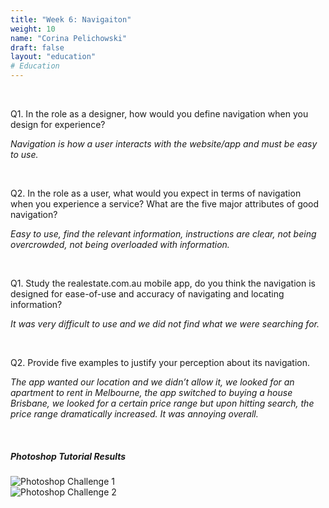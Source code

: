 ```yaml
---
title: "Week 6: Navigaiton"
weight: 10
name: "Corina Pelichowski"
draft: false
layout: "education"
# Education
---
```

<div class="container">
  <br>
  <p class="ux-questions">
    Q1. In the role as a designer, how would you define navigation when you design for experience?
  </p>

  <p>
    <i>Navigation is how a user interacts with the website/app and must be easy to use.</i>
  </p>

  <br>

  <p class="ux-questions">
    Q2. In the role as a user, what would you expect in terms of navigation when you experience a service? What are the five major attributes of good navigation?
  </p>

  <p>
    <i>Easy to use, find the relevant information, instructions are clear, not being overcrowded, not being overloaded with information.</i>
  </p>

  <br>

  <p>
    Q1. Study the realestate.com.au mobile app, do you think the navigation is designed for ease-of-use and accuracy of navigating and locating information?
  </p>

  <p class="ux-questions">
    <i>It was very difficult to use and we did not find what we were searching for.</i>
  </p>

  <br>

  <p class="ux-questions">
    Q2. Provide five examples to justify your perception about its navigation.
  </p>

  <p>
    <i>The app wanted our location and we didn’t allow it, we looked for an apartment to rent in Melbourne, the app switched to buying a house Brisbane, we looked for a certain price range but upon hitting search, the price range dramatically increased. It was annoying overall.</i>
  </p>

  <br>

  <h5>Photoshop Tutorial Results</h5>
  <!--IMAGE-->
  <div class="row">
    <div class="col">
      <img src="/img/master_of_design/masters_ux/ux_6_1.jpg" alt="Photoshop Challenge 1">
    </div>
    <div class="col">
      <img src="/img/master_of_design/masters_ux/ux_6_2.jpg" alt="Photoshop Challenge 2">
    </div>
  </div>
  <!--/IMAGE-->

</div>